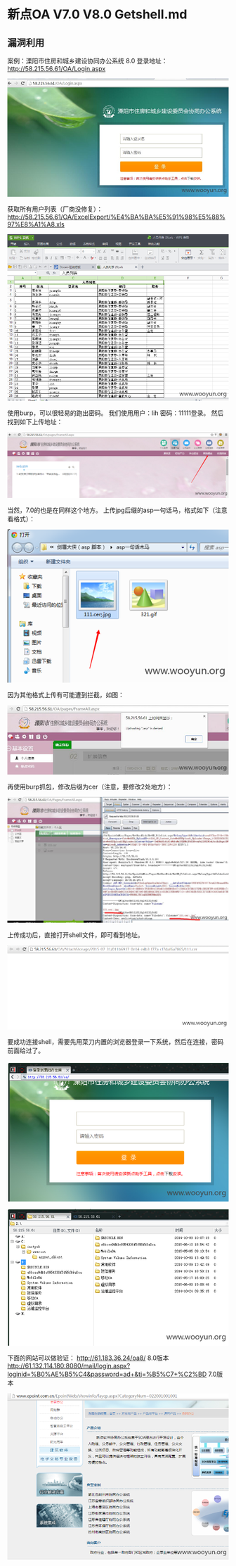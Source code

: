 # 新点OA V7.0 V8.0 Getshell.md



## 漏洞利用



案例：溧阳市住房和城乡建设协同办公系统 8.0
登录地址：
http://58.215.56.61/OA/Login.aspx

[![登录.jpg](./resource/新点OA-V7.0-V8.0-Getshell/media/01013610801d2d2008577bddf5757379b3c71cce.jpeg)](http://wooyun.laolisafe.com/upload/201508/01013610801d2d2008577bddf5757379b3c71cce.jpg)


获取所有用户列表（厂商没修复）：
http://58.215.56.61/OA/ExcelExport/%E4%BA%BA%E5%91%98%E5%88%97%E8%A1%A8.xls

[![用户.png](./resource/新点OA-V7.0-V8.0-Getshell/media/01013700988533cf95ff182144e9ff9a16b97b06.png)](http://wooyun.laolisafe.com/upload/201508/01013700988533cf95ff182144e9ff9a16b97b06.png)


使用burp，可以很轻易的跑出密码。
我们使用用户：lih 密码：11111登录。
然后找到如下上传地址：

[![上传.png](./resource/新点OA-V7.0-V8.0-Getshell/media/0101375166edbcb7bca2ff9c8b1e8d3aee3d63c4.png)](http://wooyun.laolisafe.com/upload/201508/0101375166edbcb7bca2ff9c8b1e8d3aee3d63c4.png)


当然，7.0的也是在同样这个地方。
上传jpg后缀的asp一句话马，格式如下（注意看格式）：

[![命名.png](./resource/新点OA-V7.0-V8.0-Getshell/media/0101393210e0097fcbff11bb1fbbf0cb7d1260e0.png)](http://wooyun.laolisafe.com/upload/201508/0101393210e0097fcbff11bb1fbbf0cb7d1260e0.png)


因为其他格式上传有可能遭到拦截，如图：

[![文件检查.jpg](./resource/新点OA-V7.0-V8.0-Getshell/media/010140061ee7a4ef9182be1349a6ac55a9ef4be4.jpeg)](http://wooyun.laolisafe.com/upload/201508/010140061ee7a4ef9182be1349a6ac55a9ef4be4.jpg)


再使用burp抓包，修改后缀为cer（注意，要修改2处地方）：

[![抓包.jpg](./resource/新点OA-V7.0-V8.0-Getshell/media/01014116d872c31807a0accc5145dd075d649daf.jpeg)](http://wooyun.laolisafe.com/upload/201508/01014116d872c31807a0accc5145dd075d649daf.jpg)


上传成功后，直接打开shell文件，即可看到地址。

[![地址.png](./resource/新点OA-V7.0-V8.0-Getshell/media/01014215519a24dec8e5b482d120fce11305147f.png)](http://wooyun.laolisafe.com/upload/201508/01014215519a24dec8e5b482d120fce11305147f.png)


要成功连接shell，需要先用菜刀内置的浏览器登录一下系统，然后在连接，密码前面给过了。

[![内置浏览器.png](./resource/新点OA-V7.0-V8.0-Getshell/media/01014409dd6fcb58dc3322197913b65404cff23c.png)](http://wooyun.laolisafe.com/upload/201508/01014409dd6fcb58dc3322197913b65404cff23c.png)



[![菜刀.png](./resource/新点OA-V7.0-V8.0-Getshell/media/0101433423d92b926ff9cf8b4f85a789a6109335.png)](http://wooyun.laolisafe.com/upload/201508/0101433423d92b926ff9cf8b4f85a789a6109335.png)


下面的网站可以做验证：
http://61.183.36.24/oa8/ 8.0版本
http://61.132.114.180:8080/mail/login.aspx?loginid=%B0%AE%B5%C4&password=ad+&tj=%B5%C7+%C2%BD 7.0版本

[![客户.png](./resource/新点OA-V7.0-V8.0-Getshell/media/010144487305199ba79e822bf79934a03cb3a57e.png)](http://wooyun.laolisafe.com/upload/201508/010144487305199ba79e822bf79934a03cb3a57e.png)